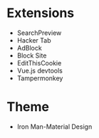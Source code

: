 # Extensions

- SearchPreview
- Hacker Tab
- AdBlock
- Block Site
- EditThisCookie
- Vue.js devtools
- Tampermonkey

# Theme

- Iron Man-Material Design
